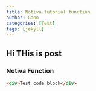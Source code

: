 ```yaml
---
title: Notiva tutorial function
author: Gano
categories: [Test]
tags: [jekyll]
---
```


## Hi THis is post

### Notiva Function

```html
<div>Test code block</div>
```
